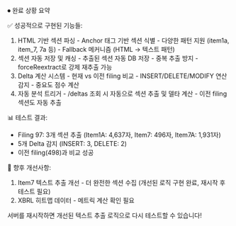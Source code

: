
⏺ 완료 상황 요약

  ✅ 성공적으로 구현된 기능들:

  1. HTML 기반 섹션 파싱
    - Anchor 태그 기반 섹션 식별
    - 다양한 패턴 지원 (item1a, item_7, 7a 등)
    - Fallback 메커니즘 (HTML → 텍스트 패턴)
  2. 섹션 자동 저장 및 캐싱
    - 추출된 섹션 자동 DB 저장
    - 중복 추출 방지
    - forceReextract로 강제 재추출 가능
  3. Delta 계산 시스템
    - 현재 vs 이전 filing 비교
    - INSERT/DELETE/MODIFY 연산 감지
    - 중요도 점수 계산
  4. 자동 분석 트리거
    - /deltas 조회 시 자동으로 섹션 추출 및
  델타 계산
    - 이전 filing 섹션도 자동 추출

  📊 테스트 결과:

  - Filing 97: 3개 섹션 추출 (Item1A: 4,637자,
  Item7: 496자, Item7A: 1,931자)
  - 5개 Delta 감지 (INSERT: 3, DELETE: 2)
  - 이전 filing(498)과 비교 성공

  🔧 향후 개선사항:

  1. Item7 텍스트 추출 개선 - 더 완전한 섹션
  수집 (개선된 로직 구현 완료, 재시작 후 테스트
   필요)
  2. XBRL 히트맵 데이터 - 메트릭 계산 확인 필요

  서버를 재시작하면 개선된 텍스트 추출 로직으로
   다시 테스트할 수 있습니다!